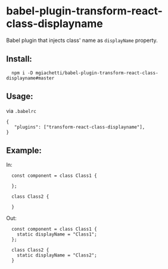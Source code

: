 # babel-plugin-transform-react-class-displayname
Babel plugin that injects class' name as `displayName` property.

## Install:

```
  npm i -D mgiachetti/babel-plugin-transform-react-class-displayname#master
```

## Usage:

via `.babelrc`

```
{
   "plugins": ["transform-react-class-displayname"],
}
```

## Example:

In:

```
  const component = class Class1 {

  };

  class Class2 {
   
  }
```

Out:

```
  const component = class Class1 {
    static displayName = "Class1";
  };

  class Class2 {
    static displayName = "Class2";
  }
```

